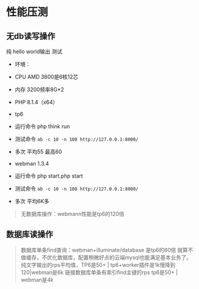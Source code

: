 # 性能压测

## 无db读写操作 

纯 hello world输出 测试
- 环境：
- CPU AMD 3600是6核12芯
- 内存 3200频率8G*2
- PHP 8.1.4（x64）
- tp6
- 运行命令 php think run
- 测试命令 `ab -c 10 -n 100 http://127.0.0.1:8000/`
- 多次 平均55 最高60


- webman 1.3.4
- 运行命令 php start.php start
- 测试命令 `ab -c 10 -n 100 http://127.0.0.1:8000/` 
- 多次 平均6K多


> 无数据库操作：webmann性能是tp6的120倍

## 数据库读操作

> 数据库单条find查询：webman+illuminate/database 是tp6的80倍
就算不做缓存，不优化数据库，配置稍微好点的云端mysql也能满足基本业务了。
纯文字输出的rps平均值，TP6是50+ | tp6+worker插件是1k慢降到120|webman是6k
链接数据库单条有索引find主键的rps tp6是50+ | webman是4k